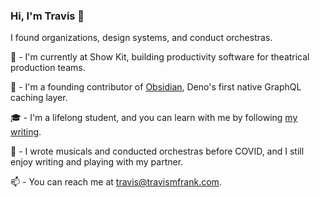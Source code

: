 ### Hi, I'm Travis 👋
I found organizations, design systems, and conduct orchestras.

🏢 - I'm currently at Show Kit, building productivity software for theatrical production teams.

🔭 - I'm a founding contributor of [Obsidian](https://github.com/open-source-labs/obsidian), Deno's first native GraphQL caching layer.

🎓 - I'm a lifelong student, and you can learn with me by following [my writing](http://www.travismfrank.com/).

🎹 - I wrote musicals and conducted orchestras before COVID, and I still enjoy writing and playing with my partner.

📫 - You can reach me at travis@travismfrank.com.
